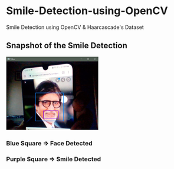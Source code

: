 # Smile-Detection-using-OpenCV

Smile Detection using OpenCV &amp; Haarcascade's Dataset

## Snapshot of the Smile Detection

<img src="https://github.com/bhargav-joshi/Smile-Detection-using-OpenCV/blob/master/smile.JPG" width = 250px>


### Blue Square => Face Detected
### Purple Square => Smile Detected
